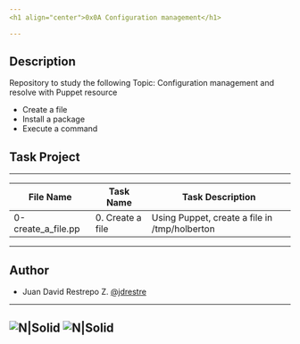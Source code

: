 ```yaml
---
<h1 align="center">0x0A Configuration management</h1>

---
```


## Description
Repository to study the following Topic: Configuration management and resolve with Puppet resource

- Create a file
- Install a package
- Execute a command


## Task Project
---
File Name|Task Name|Task Description
---|---|---
0-create_a_file.pp|0. Create a file|Using Puppet, create a file in /tmp/holberton


---
## Author

- Juan David Restrepo Z. [@jdrestre](https://twitter.com/jdrestre)

---
![N|Solid](https://www.holbertonschool.com/holberton-logo.png) ![N|Solid](https://intranet.hbtn.io/assets/holberton-logo-coral-27055cb2f875eb10bf3b3942e52a24581bc0667695bdc856d4f08b469b678000.png)
---
